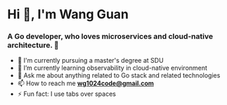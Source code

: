 <h1>Hi 👋, I'm Wang Guan</h1>
<h3>A Go developer, who loves microservices and cloud-native architecture. 🚀</h3>

- 🔭 I'm currently pursuing a master's degree at SDU
- 🌱 I’m currently learning observability in cloud-native environment 
- 💬 Ask me about anything related to Go stack and related technologies
- 📫 How to reach me **wg1024code@gmail.com**
- ⚡ Fun fact: I use tabs over spaces
